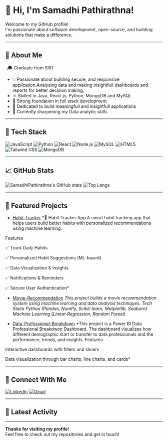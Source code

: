 # 👋 Hi, I'm Samadhi Pathirathna!

Welcome to my GitHub profile!  
I'm passionate about software development, open-source, and building solutions that make a difference. 

---

## 🚀 About Me

-🎓 Graduate from SlIIT 
- 💡 Passionate about building secure, and  responsive application.Analysing data and making insightfull dashboards and reports for better decision making.
- ⚛️ Skilled in Java, React.js, Python, MongoDB and MySQL
- 🔁 Strong foundation in full stack development
- 🎨 Dedicated to build meaningfull and insightfull applications
- 🌱 Currently sharpening my Data analytic skills

---

## 🧰 Tech Stack

![JavaScript](https://img.shields.io/badge/-JavaScript-black?style=flat-square&logo=javascript)
![Python](https://img.shields.io/badge/-Python-black?style=flat-square&logo=python)
![React](https://img.shields.io/badge/-React-black?style=flat-square&logo=react)
![Node.js](https://img.shields.io/badge/-Node.js-black?style=flat-square&logo=node.js)
![MySQL](https://img.shields.io/badge/-MySQL-4479A1?style=flat-square&logo=mysql)
![HTML5](https://img.shields.io/badge/-HTML5-E34F26?style=flat-square&logo=html5)
![Tailwind CSS](https://img.shields.io/badge/-TailwindCSS-38B2AC?style=flat-square&logo=tailwind-css)
![MongoDB](https://img.shields.io/badge/-MongoDB-47A248?style=flat-square&logo=mongodb)

---

## 📈 GitHub Stats

![SamadhiPathirathna's GitHub stats](https://github-readme-stats.vercel.app/api?username=SamadhiPathirathna&show_icons=true&theme=radical)
![Top Langs](https://github-readme-stats.vercel.app/api/top-langs/?username=SamadhiPathirathna&layout=compact&theme=radical)

---


## 📂 Featured Projects

<!-- Replace the repo links with your own repositories -->
- [Habit-Tracker](https://github.com/SamadhiPathirathna/Habit-Tracker.git)
  *📝 Habit Tracker App A smart habit tracking app that helps users build better habits with personalized recommendations using machine learning.

Features

✅ Track Daily Habits

✅ Personalized Habit Suggestions (ML-based)

✅ Data Visualization & Insights

✅ Notifications & Reminders

✅ Secure User Authentication*

- [Movie-Recommendation](https://github.com/SamadhiPathirathna/Movie-Recommendation.git)
  *This project builds a movie recommendation system using machine learning and data analysis techniques.
  Tech Stack Python (Pandas, NumPy, Scikit-learn, Matplotlib, Seaborn) Machine Learning (Linear Regression, Random Forest)*

- [Data-Professional-Breakdown](https://github.com/SamadhiPathirathna/Data-Professional-Breakdown.git)
  *This project is a Power BI Data Professional Breakdwon Dashboard. The dashboard visualizes how different demographic start or transfer to data professionals and the performance, trends, and insights.
Features

Interactive dashboards with filters and slicers

Data visualization through bar charts, line charts, and cards*

---

## 🤝 Connect With Me

[![LinkedIn](https://img.shields.io/badge/-LinkedIn-blue?style=flat-square&logo=Linkedin&logoColor=white&link=https://www.linkedin.com/in/yourusername/)](https://www.linkedin.com/in/yourusername/)
[![Gmail](https://img.shields.io/badge/-Gmail-red?style=flat-square&logo=Gmail&logoColor=white&link=mailto:your.email@gmail.com)](samadhipathirathan@gmail.com)

---

## 📝 Latest Activity

<!--START_SECTION:activity-->
<!-- You can use tools like https://github.com/Readme-Workflows/Readme-Activity-Stats to automate this section -->
<!--END_SECTION:activity-->

---

**Thanks for visiting my profile!**  
Feel free to check out my repositories and get in touch!
